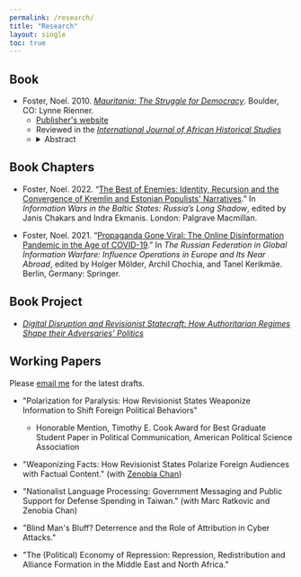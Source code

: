 ```yaml
---
permalink: /research/
title: "Research"
layout: single
toc: true
---
```


## Book

* Foster, Noel. 2010. <a href="https://www.amazon.com/Mauritania-Struggle-Democracy-Studies-Africa/dp/1935049305" target="_blank"><i>Mauritania: The Struggle for Democracy</i></a>. Boulder, CO: Lynne Rienner.
	- <a href="https://www.rienner.com/title/Mauritania_The_Struggle_for_Democracy" target="_blank">Publisher's website</a>
	- Reviewed in the <a href="https://www.jstor.org/stable/23046893" target="_blank"><i>International Journal of African Historical Studies</i></a>
	- <details><summary>Abstract</summary><blockquote>Why did a clique of Mauritanian officers risk their lives to overthrow the autocrat they had served for twenty years, only to cede power to an elected civilian? And having won acclaim for their commitment to a process of democratic transition, why did most of these officers join a year later to overthrow the newly elected president? Had the international community been fooled by a military junta—or was it complicit in creating an elaborate pseudo-democratic facade? Drawing on numerous interviews and field research in an Islamic republic wracked by ethnic tensions, terrorism, dire poverty, and the living legacy of slavery, I address these questions to reveal the complex forces at work in Mauritania’s long struggle for better governance.</blockquote></details> 

## Book Chapters

* Foster, Noel. 2022. “<a href="https://link.springer.com/chapter/10.1007/978-3-030-99987-2_13" target="_blank">The Best of Enemies: Identity, Recursion and the Convergence of Kremlin and Estonian Populists' Narratives</a>.” In <i>Information Wars in the Baltic States: Russia’s Long Shadow</i>, edited by Janis Chakars and Indra Ekmanis. London: Palgrave Macmillan.

* Foster, Noel. 2021. “<a href="https://doi.org/10.1007/978-3-030-73955-3_7" target="_blank">Propaganda Gone Viral: The Online Disinformation Pandemic in the Age
of COVID-19</a>.” In <i>The Russian Federation in Global Information Warfare: Influence Operations in
Europe and Its Near Abroad</i>, edited by Holger Mölder, Archil Chochia, and Tanel Kerikmäe.
Berlin, Germany: Springer.

## Book Project

* <a href="/bookproject" target="_blank"><i>Digital Disruption and Revisionist Statecraft: How Authoritarian Regimes Shape their Adversaries’ Politics</i></a>


## Working Papers

Please <a href="mailto:nfoster@ucsd.edu" target="_blank">email me</a> for the latest drafts.

* "Polarization for Paralysis: How Revisionist States Weaponize Information to Shift Foreign Political Behaviors"
	- Honorable Mention, Timothy E. Cook Award for Best Graduate Student Paper in Political Communication, American Political Science Association

* "Weaponizing Facts: How Revisionist States Polarize Foreign Audiences with Factual Content." (with <a href="https://www.zenobiachan.com/" target="_blank">Zenobia Chan</a>)

* "Nationalist Language Processing: Government Messaging and Public Support for Defense Spending in Taiwan." (with Marc Ratkovic and Zenobia Chan)

* "Blind Man's Bluff? Deterrence and the Role of Attribution in Cyber Attacks."

* "The (Political) Economy of Repression: Repression, Redistribution and Alliance Formation in the Middle East and North Africa." 

